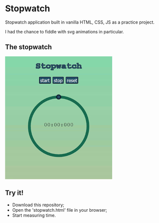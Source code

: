 # Stopwatch

Stopwatch application built in vanilla HTML, CSS, JS as a practice project.

I had the chance to fiddle with svg animations in particular.

## The stopwatch

![Demo](demo.gif "demo")

## Try it!

* Download this repository;
* Open the 'stopwatch.html' file in your browser;
* Start measuring time.